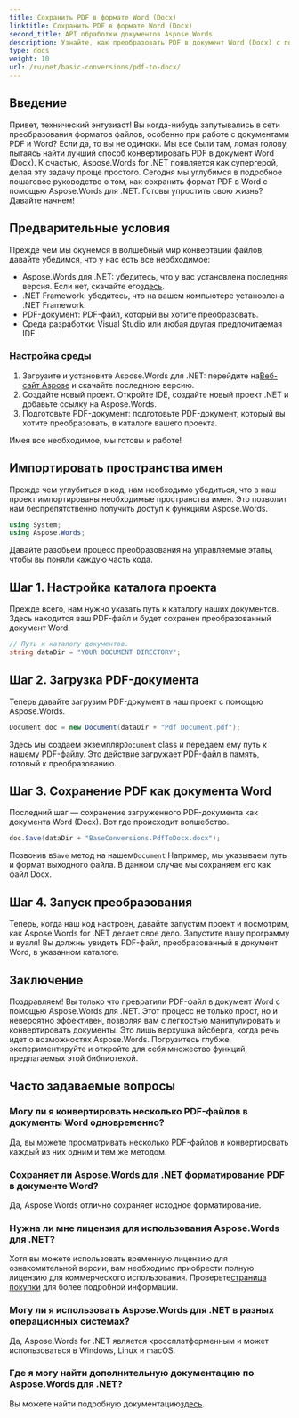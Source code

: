 ```yaml
---
title: Сохранить PDF в формате Word (Docx)
linktitle: Сохранить PDF в формате Word (Docx)
second_title: API обработки документов Aspose.Words
description: Узнайте, как преобразовать PDF в документ Word (Docx) с помощью Aspose.Words для .NET, в этом подробном пошаговом руководстве. Идеально подходит для разработчиков.
type: docs
weight: 10
url: /ru/net/basic-conversions/pdf-to-docx/
---
```

## Введение

Привет, технический энтузиаст! Вы когда-нибудь запутывались в сети преобразования форматов файлов, особенно при работе с документами PDF и Word? Если да, то вы не одиноки. Мы все были там, ломая голову, пытаясь найти лучший способ конвертировать PDF в документ Word (Docx). К счастью, Aspose.Words for .NET появляется как супергерой, делая эту задачу проще простого. Сегодня мы углубимся в подробное пошаговое руководство о том, как сохранить формат PDF в Word с помощью Aspose.Words для .NET. Готовы упростить свою жизнь? Давайте начнем!

## Предварительные условия

Прежде чем мы окунемся в волшебный мир конвертации файлов, давайте убедимся, что у нас есть все необходимое:

-  Aspose.Words для .NET: убедитесь, что у вас установлена последняя версия. Если нет, скачайте его[здесь](https://releases.aspose.com/words/net/).
- .NET Framework: убедитесь, что на вашем компьютере установлена .NET Framework.
- PDF-документ: PDF-файл, который вы хотите преобразовать.
- Среда разработки: Visual Studio или любая другая предпочитаемая IDE.

### Настройка среды

1.  Загрузите и установите Aspose.Words для .NET: перейдите на[Веб-сайт Aspose](https://releases.aspose.com/words/net/) и скачайте последнюю версию.
2. Создайте новый проект. Откройте IDE, создайте новый проект .NET и добавьте ссылку на Aspose.Words.
3. Подготовьте PDF-документ: подготовьте PDF-документ, который вы хотите преобразовать, в каталоге вашего проекта.

Имея все необходимое, мы готовы к работе!

## Импортировать пространства имен

Прежде чем углубиться в код, нам необходимо убедиться, что в наш проект импортированы необходимые пространства имен. Это позволит нам беспрепятственно получить доступ к функциям Aspose.Words.

```csharp
using System;
using Aspose.Words;
```

Давайте разобьем процесс преобразования на управляемые этапы, чтобы вы поняли каждую часть кода.

## Шаг 1. Настройка каталога проекта

Прежде всего, нам нужно указать путь к каталогу наших документов. Здесь находится ваш PDF-файл и будет сохранен преобразованный документ Word.

```csharp
// Путь к каталогу документов.
string dataDir = "YOUR DOCUMENT DIRECTORY";
```

## Шаг 2. Загрузка PDF-документа

Теперь давайте загрузим PDF-документ в наш проект с помощью Aspose.Words.

```csharp
Document doc = new Document(dataDir + "Pdf Document.pdf");
```

 Здесь мы создаем экземпляр`Document` class и передаем ему путь к нашему PDF-файлу. Это действие загружает PDF-файл в память, готовый к преобразованию.

## Шаг 3. Сохранение PDF как документа Word

Последний шаг — сохранение загруженного PDF-документа как документа Word (Docx). Вот где происходит волшебство.

```csharp
doc.Save(dataDir + "BaseConversions.PdfToDocx.docx");
```

 Позвонив в`Save` метод на нашем`Document` Например, мы указываем путь и формат выходного файла. В данном случае мы сохраняем его как файл Docx.

## Шаг 4. Запуск преобразования

Теперь, когда наш код настроен, давайте запустим проект и посмотрим, как Aspose.Words for .NET делает свое дело. Запустите вашу программу и вуаля! Вы должны увидеть PDF-файл, преобразованный в документ Word, в указанном каталоге.

## Заключение

Поздравляем! Вы только что превратили PDF-файл в документ Word с помощью Aspose.Words для .NET. Этот процесс не только прост, но и невероятно эффективен, позволяя вам с легкостью манипулировать и конвертировать документы. Это лишь верхушка айсберга, когда речь идет о возможностях Aspose.Words. Погрузитесь глубже, экспериментируйте и откройте для себя множество функций, предлагаемых этой библиотекой.

## Часто задаваемые вопросы

### Могу ли я конвертировать несколько PDF-файлов в документы Word одновременно?
Да, вы можете просматривать несколько PDF-файлов и конвертировать каждый из них одним и тем же методом.

### Сохраняет ли Aspose.Words для .NET форматирование PDF в документе Word?
Да, Aspose.Words отлично сохраняет исходное форматирование.

### Нужна ли мне лицензия для использования Aspose.Words для .NET?
 Хотя вы можете использовать временную лицензию для ознакомительной версии, вам необходимо приобрести полную лицензию для коммерческого использования. Проверьте[страница покупки](https://purchase.aspose.com/buy) для более подробной информации.

### Могу ли я использовать Aspose.Words для .NET в разных операционных системах?
Да, Aspose.Words for .NET является кроссплатформенным и может использоваться в Windows, Linux и macOS.

### Где я могу найти дополнительную документацию по Aspose.Words для .NET?
 Вы можете найти подробную документацию[здесь](https://reference.aspose.com/words/net/).